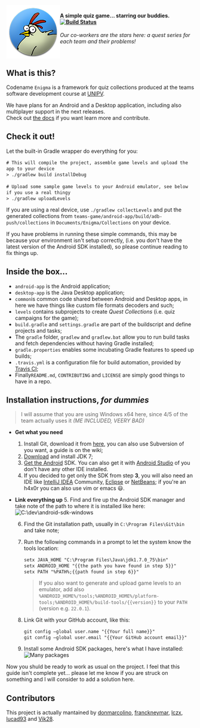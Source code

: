 <img align="left" alt="logo" title="A chicken with a pulley!" src="/android-app/src/main/res/mipmap-xxhdpi/ic_launcher.png"/>

#### A simple quiz game... starring our buddies.&nbsp;&nbsp;[![Build Status](https://travis-ci.org/fdi2-epsilon/teams-game.svg?branch=master)](https://travis-ci.org/fdi2-epsilon/teams-game)
*Our co-workers are the stars here: a quest series for each team and their problems!*
<br><br><br>

## What is this?
Codename `Enigma` is a framework for quiz collections produced at the teams software development course at [UNIPV](https://www.unipv.eu).

We have plans for an Android and a Desktop application, including also multiplayer support in the next releases.  
Check out [the docs](https://github.com/fdi2-epsilon/teams-game/wiki) if you want learn more and contribute.

## Check it out!
Let the built-in Gradle wrapper do everything for you:
```shell
# This will compile the project, assemble game levels and upload the app to your device
> ./gradlew build installDebug

# Upload some sample game levels to your Android emulator, see below if you use a real thingy
> ./gradlew uploadLevels
```
If you are using a real device, use `./gradlew collectLevels` and put the generated collections from `teams-game/android-app/build/adb-push/collections` in `Documents/Enigma/Collections` on your device.

If you have problems in running these simple commands, this may be because your environment isn't setup correctly, (i.e. you don't have the latest version of the Android SDK installed), so please continue reading to fix things up.

## Inside the box...
- `android-app` is the Android application;
- `desktop-app` is the Java Desktop application;
- `common`is common code shared between Android and Desktop apps, in here we have things like custom file formats decoders and such;
- `levels` contains subprojects to create *Quest Collections* (i.e. quiz campaigns for the game);
- `build.gradle` and `settings.gradle` are part of the buildscript and define projects and tasks;
- The `gradle` folder, `gradlew` and `gradlew.bat` allow you to run build tasks and fetch dependencies without having Gradle installed;
- `gradle.properties` enables some incubating Gradle features to speed up builds;
- `.travis.yml` is a configuration file for build automation, provided by [Travis CI](https://travis-ci.org);
- Finally`README.md`, `CONTRIBUTING` and `LICENSE` are simply good things to have in a repo.


## Installation instructions, *for dummies*
> I will assume that you are using Windows x64 here, since 4/5 of the team actually uses it *(ME INCLUDED, VEERY BAD)*

- **Get what you need**
  1. Install Git, download it from [here][GIT], you can also use Subversion of you want, a guide is on the wiki;
  2. [Download][JDK7] and install JDK 7;
  3. [Get the Android][ASDK] SDK. You can also get it with [Android Studio] of you don't have any other IDE installed.
  4. If you decided to get only the SDK from step **3**, you will also need an IDE like [IntelliJ IDEA] Community,
     [Eclipse] or [NetBeans]; if you're an h4x0r you can also use vim or emacs :smiley:.
- **Link everything up**
  5. Find and fire up the Android SDK manager and take note of the path to where it is installed like here:  
     ![C:\dev\android-sdk-windows](/../gh-pages/images/guide_sdkpath.png?raw=true "SDK Path")

  6. Find the Git installation path, usually in `C:\Program Files\Git\bin` and take note;

  7. Run the following commands in a prompt to let the system know the tools location:
     ```shell
     setx JAVA_HOME "C:\Program Files\Java\jdk1.7.0_75\bin"
     setx ANDROID_HOME "{{the path you have found in step 5}}"
     setx PATH "%PATH%;{{path found in step 6}}"
     ```
     
     > If you also want to generate and upload game levels to an emulator, add also `%ANDROID_HOME%/tools;%ANDROID_HOME%/platform-tools;%ANDROID_HOME%/build-tools/{{version}}` to your `PATH` (version e.g. `22.0.1`).
  
  8. Link Git with your GitHub account, like this:
     ```shell
     git config —global user.name "{{Your full name}}"
     git config —global user.email "{{Your GitHub account email}}"
     ```
     
  9. Install some Android SDK packages, here's what I have installed:  
     ![Many packages](/../gh-pages/images/guide_packages.png?raw=true "SDK Packages")

Now you shuld be ready to work as usual on the project. I feel that this guide isn't complete yet...
please let me know if you are struck on something and I will consider to add a solution here.

[GIT]:http://git-scm.com/download/win
[JDK7]:http://download.oracle.com/otn-pub/java/jdk/7u75-b13/jdk-7u75-windows-x64.exe
[ASDK]:https://developer.android.com/sdk/index.html#Other

[Android Studio]:https://developer.android.com/sdk/index.html
[IntelliJ IDEA]:https://www.jetbrains.com/idea/
[Eclipse]:https://eclipse.org
[NetBeans]:https://netbeans.org

## Contributors
This project is actually mantained by
[donmarcolino](https://github.com/donmarcolino),
[franckneymar](https://github.com/franckneymar),
[lczx](https://github.com/lczx),
[lucad93](https://github.com/lucad93) and
[Vik28](https://github.com/Vik28).
